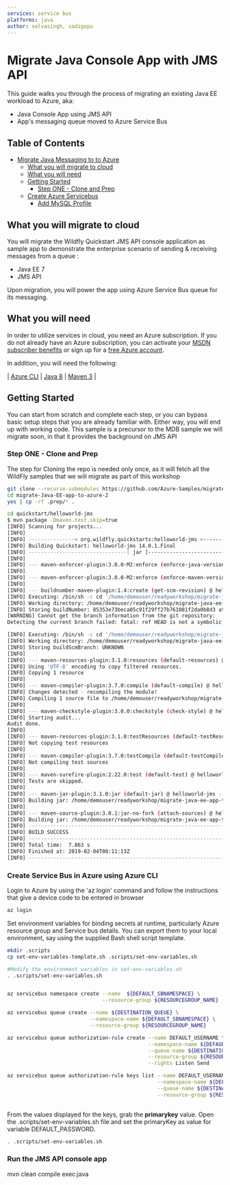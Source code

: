 ```yaml
---
services: service bus
platforms: java
author: selvasingh, sadigopu
---
```


# Migrate Java Console App with JMS API
This guide walks you through the process of migrating an 
existing Java EE workload to Azure, aka:
 
- Java Console App using JMS API 
- App's messaging queue moved to Azure Service Bus 

## Table of Contents
 * [Migrate Java Messaging to to Azure](#migrate-java-ee-app-to-azure)
      * [What you will migrate to cloud](#what-you-will-migrate-to-cloud)
      * [What you will need](#what-you-will-need)
      * [Getting Started](#getting-started)
         * [Step ONE - Clone and Prep](#step-one---clone-and-prep)
      * [Create Azure Servicebus](#)
        * [Add MySQL Profile](#add-mysql-profile)
## What you will migrate to cloud

You will migrate the Wildfly Quickstart JMS API console application as 
sample app to demonstrate the enterprise scenario of sending & receiving messages
from a queue :

- Java EE 7
- JMS API

Upon migration, you will power the app using 
Azure Service Bus queue for its messaging.

## What you will need

In order to utilize services in cloud, you need 
an Azure subscription. If you do not already have an Azure 
subscription, you can activate your 
[MSDN subscriber benefits](https://azure.microsoft.com/pricing/member-offers/msdn-benefits-details/) 
or sign up for a 
[free Azure account]((https://azure.microsoft.com/pricing/free-trial/)).

In addition, you will need the following:

| [Azure CLI](http://docs.microsoft.com/cli/azure/overview) 
| [Java 8](https://www.azul.com/downloads/azure-only/zulu/) 
| [Maven 3](http://maven.apache.org/) 
|
## Getting Started

You can start from scratch and complete each step, or 
you can bypass basic setup steps that you are already 
familiar with. Either way, you will end up with working code.
This sample is a precursor to the MDB sample we will migrate
soon, in that it provides the background on JMS API

### Step ONE - Clone and Prep

The step for Cloning the repo is needed only once, as it
will fetch all the WildFly samples that we will migrate
as part of this workshop

```bash
git clone --recurse-submodules https://github.com/Azure-Samples/migrate-java-ee-app-to-azure-2
cd migrate-Java-EE-app-to-azure-2
yes | cp -rf .prep/* .

cd quickstart/helloworld-jms
$ mvn package -Dmaven.test.skip=true
[INFO] Scanning for projects...
[INFO]
[INFO] ---------------< org.wildfly.quickstarts:helloworld-jms >---------------
[INFO] Building Quickstart: helloworld-jms 14.0.1.Final
[INFO] --------------------------------[ jar ]---------------------------------
[INFO]
[INFO] --- maven-enforcer-plugin:3.0.0-M2:enforce (enforce-java-version) @ helloworld-jms ---
[INFO]
[INFO] --- maven-enforcer-plugin:3.0.0-M2:enforce (enforce-maven-version) @ helloworld-jms ---
[INFO]
[INFO] --- buildnumber-maven-plugin:1.4:create (get-scm-revision) @ helloworld-jms ---
[INFO] Executing: /bin/sh -c cd '/home/demouser/readyworkshop/migrate-java-ee-app-to-azure-2/quickstart/helloworld-jms' && 'git' 'rev-parse' '--verify' 'HEAD'
[INFO] Working directory: /home/demouser/readyworkshop/migrate-java-ee-app-to-azure-2/quickstart/helloworld-jms
[INFO] Storing buildNumber: 85353e73beca05c91f29ff27b761081f2da0b8d3 at timestamp: 1549267868998
[WARNING] Cannot get the branch information from the git repository:
Detecting the current branch failed: fatal: ref HEAD is not a symbolic ref

[INFO] Executing: /bin/sh -c cd '/home/demouser/readyworkshop/migrate-java-ee-app-to-azure-2/quickstart/helloworld-jms' && 'git' 'rev-parse' '--verify' 'HEAD'
[INFO] Working directory: /home/demouser/readyworkshop/migrate-java-ee-app-to-azure-2/quickstart/helloworld-jms
[INFO] Storing buildScmBranch: UNKNOWN
[INFO]
[INFO] --- maven-resources-plugin:3.1.0:resources (default-resources) @ helloworld-jms ---
[INFO] Using 'UTF-8' encoding to copy filtered resources.
[INFO] Copying 1 resource
[INFO]
[INFO] --- maven-compiler-plugin:3.7.0:compile (default-compile) @ helloworld-jms ---
[INFO] Changes detected - recompiling the module!
[INFO] Compiling 1 source file to /home/demouser/readyworkshop/migrate-java-ee-app-to-azure-2/quickstart/helloworld-jms/target/classes
[INFO]
[INFO] --- maven-checkstyle-plugin:3.0.0:checkstyle (check-style) @ helloworld-jms ---
[INFO] Starting audit...
Audit done.
[INFO]
[INFO] --- maven-resources-plugin:3.1.0:testResources (default-testResources) @ helloworld-jms ---
[INFO] Not copying test resources
[INFO]
[INFO] --- maven-compiler-plugin:3.7.0:testCompile (default-testCompile) @ helloworld-jms ---
[INFO] Not compiling test sources
[INFO]
[INFO] --- maven-surefire-plugin:2.22.0:test (default-test) @ helloworld-jms ---
[INFO] Tests are skipped.
[INFO]
[INFO] --- maven-jar-plugin:3.1.0:jar (default-jar) @ helloworld-jms ---
[INFO] Building jar: /home/demouser/readyworkshop/migrate-java-ee-app-to-azure-2/quickstart/helloworld-jms/target/helloworld-jms.jar
[INFO]
[INFO] --- maven-source-plugin:3.0.1:jar-no-fork (attach-sources) @ helloworld-jms ---
[INFO] Building jar: /home/demouser/readyworkshop/migrate-java-ee-app-to-azure-2/quickstart/helloworld-jms/target/helloworld-jms-sources.jar
[INFO] ------------------------------------------------------------------------
[INFO] BUILD SUCCESS
[INFO] ------------------------------------------------------------------------
[INFO] Total time:  7.863 s
[INFO] Finished at: 2019-02-04T08:11:13Z
[INFO] ------------------------------------------------------------------------

```

### Create Service Bus in Azure using Azure CLI
Login to Azure by using the 'az login' command and follow the instructions that give a device code to be entered in browser

```bash
az login
```
Set environment variables for binding secrets at runtime, 
particularly Azure resource group and Service bus details. You can 
export them to your local environment, say using the supplied
Bash shell script template.

```bash
mkdir .scripts
cp set-env-variables-template.sh .scripts/set-env-variables.sh

#Modify the environment variables in set-env-variables.sh
. .scripts/set-env-variables.sh


az servicebus namespace create --name  ${DEFAULT_SBNAMESPACE} \
                               --resource-group ${RESOURCEGROUP_NAME}

az servicebus queue create --name ${DESTINATION_QUEUE} \
                           --namespace-name ${DEFAULT_SBNAMESPACE} \
                           --resource-group ${RESOURCEGROUP_NAME}

az servicebus queue authorization-rule create --name DEFAULT_USERNAME \
                                              --namespace-name ${DEFAULT_SBNAMESPACE} \
                                              --queue-name ${DESTINATION_QUEUE} \
                                              --resource-group ${RESOURCEGROUP_NAME} \
                                              --rights Listen Send

az servicebus queue authorization-rule keys list --name DEFAULT_USERNAME \
                                                 --namespace-name ${DEFAULT_SBNAMESPACE} \
                                                 --queue-name ${DESTINATION_QUEUE} \
                                                 --resource-group ${RESOURCEGROUP_NAME}
                                                
```

From the values displayed for the keys, grab the <b>primarykey</b> value. Open the .scripts/set-env-variables.sh file and set the primaryKey as value for variable DEFAULT_PASSWORD.

```bash
. .scripts/set-env-variables.sh
```

### Run the JMS API console app
mvn clean compile exec:java